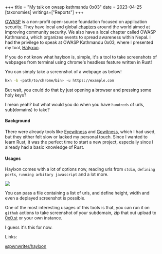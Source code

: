 +++
title = "My talk on owasp kathmandu 0x03"
date = 2023-04-25
[taxonomies]
writings=["Reports"]
+++

[OWASP][owasp] is a non-profit open-source foundation focused on application
security. They have local and global [chapters][chapters] around the world
aimed at improving community security. We also have a local chapter called
OWASP Kathmandu, which organizes events to spread awareness within Nepal. I had
the privilege to speak at OWASP Kathmandu 0x03, where I presented my tool,
[Halyxon][haylxon].


If you do not know what haylxon is, simple, it's a tool to take screenshots of webpages 
from terminal using chrome's headless feature written in Rust! 

You can simply take a screenshot of a webpage as below!

```bash
hxn -b <path/to/chrome/bin> -u https://example.com
```

But wait, you could do that by just opening a browser and pressing some holy keys?

I mean yeah? but what would you do when you have `hundreds` of urls, sub(domains) to take?

#### Background

There were already tools like [Eyewitness] and [Gowitness], which I had used,
but they either felt slow or lacked my personal touch. Since I wanted to learn
Rust, it was the perfect time to start a new project, especially since I
already had a basic knowledge of Rust.

#### Usages
Haylxon comes with a lot of options now, reading urls from `stdin`, `defining
ports`, `running arbitary javascript` and a lot more.

![][hxn]

You can pass a file containing a list of urls, and define height, width and
even a deplayed screenshot is possible. 

One of the most interesting usages of this tools is that, you can run it on `github` actions 
to take screenshot of your subdomain, zip that out upload to [0x0.st][0x0] or your own instance.

I guess it's this for now.

Links: 

[@pwnwriter/haylxon][haylxon]


<!---Links-->
[owasp]: https://owasp.org
[profile]: /images/owasp/owasp.jpg
[hxn]: /images/owasp/haylxon.png
[chapters]: https://owasp.org/chapters/
[haylxon]: https://github.com/pwnwriter/haylxon
[eyewitness]: https://github.com/RedSiege/EyeWitness
[gowitness]: https://github.com/sensepost/gowitness
[0x0]: https://0x0.st
